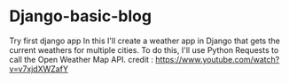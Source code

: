 # Django-basic-blog
Try first django app 
In this I'll create a weather app in Django that gets the current weathers for multiple cities.
To do this, I'll use Python Requests to call the Open Weather Map API.
credit : https://www.youtube.com/watch?v=v7xjdXWZafY
